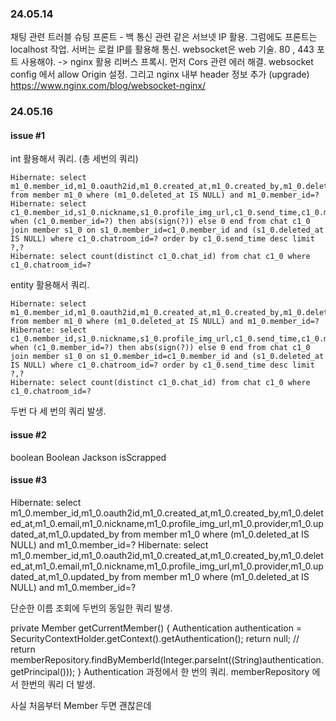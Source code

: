 ### 24.05.14

채팅 관련 트러블 슈팅
프론트 - 백 통신 관련
같은 서브넷 IP 활용.
그럼에도 프론트는 localhost 작업.
서버는 로컬 IP를 활용해 통신.
websocket은 web 기술. 80 , 443 포트 사용해야. -> nginx 활용 리버스 프록시.
먼저 Cors 관련 에러 해결. websocket config 에서 allow Origin 설정.
그리고 nginx 내부 header 정보 추가 (upgrade)
https://www.nginx.com/blog/websocket-nginx/

### 24.05.16

#### issue #1

int 활용해서 쿼리. (총 세번의 쿼리)

```
Hibernate: select m1_0.member_id,m1_0.oauth2id,m1_0.created_at,m1_0.created_by,m1_0.deleted_at,m1_0.email,m1_0.nickname,m1_0.profile_img_url,m1_0.provider,m1_0.updated_at,m1_0.updated_by from member m1_0 where (m1_0.deleted_at IS NULL) and m1_0.member_id=?
Hibernate: select c1_0.member_id,s1_0.nickname,s1_0.profile_img_url,c1_0.send_time,c1_0.message,case when (c1_0.member_id=?) then abs(sign(?)) else 0 end from chat c1_0 join member s1_0 on s1_0.member_id=c1_0.member_id and (s1_0.deleted_at IS NULL) where c1_0.chatroom_id=? order by c1_0.send_time desc limit ?,?
Hibernate: select count(distinct c1_0.chat_id) from chat c1_0 where c1_0.chatroom_id=?
```

entity 활용해서 쿼리.

```
Hibernate: select m1_0.member_id,m1_0.oauth2id,m1_0.created_at,m1_0.created_by,m1_0.deleted_at,m1_0.email,m1_0.nickname,m1_0.profile_img_url,m1_0.provider,m1_0.updated_at,m1_0.updated_by from member m1_0 where (m1_0.deleted_at IS NULL) and m1_0.member_id=?
Hibernate: select c1_0.member_id,s1_0.nickname,s1_0.profile_img_url,c1_0.send_time,c1_0.message,case when (c1_0.member_id=?) then abs(sign(?)) else 0 end from chat c1_0 join member s1_0 on s1_0.member_id=c1_0.member_id and (s1_0.deleted_at IS NULL) where c1_0.chatroom_id=? order by c1_0.send_time desc limit ?,?
Hibernate: select count(distinct c1_0.chat_id) from chat c1_0 where c1_0.chatroom_id=?
```

두번 다 세 번의 쿼리 발생.

#### issue #2

boolean Boolean Jackson isScrapped

#### issue #3

Hibernate: select m1_0.member_id,m1_0.oauth2id,m1_0.created_at,m1_0.created_by,m1_0.deleted_at,m1_0.email,m1_0.nickname,m1_0.profile_img_url,m1_0.provider,m1_0.updated_at,m1_0.updated_by from member m1_0 where (m1_0.deleted_at IS NULL) and m1_0.member_id=?
Hibernate: select m1_0.member_id,m1_0.oauth2id,m1_0.created_at,m1_0.created_by,m1_0.deleted_at,m1_0.email,m1_0.nickname,m1_0.profile_img_url,m1_0.provider,m1_0.updated_at,m1_0.updated_by from member m1_0 where (m1_0.deleted_at IS NULL) and m1_0.member_id=?

단순한 이름 조회에 두번의 동일한 쿼리 발생.

private Member getCurrentMember() {
Authentication authentication = SecurityContextHolder.getContext().getAuthentication();
return null;
// return memberRepository.findByMemberId(Integer.parseInt((String)authentication.getPrincipal()));
}
Authentication 과정에서 한 번의 쿼리.
memberRepository 에서 한번의 쿼리 더 발생.

사실 처음부터 Member 두면 괜찮은데
